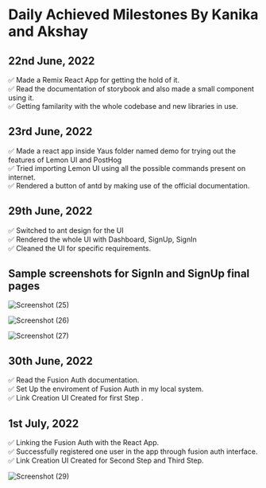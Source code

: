 # Daily Achieved Milestones By Kanika and Akshay

## 22nd June, 2022

✅ Made a Remix React App for getting the hold of it. <br>
✅ Read the documentation of storybook and also made a small component using it.<br>
✅ Getting familarity with the whole codebase and new libraries in use.<br>


## 23rd June, 2022

✅ Made a react app inside Yaus folder named demo for trying out the features of Lemon UI and PostHog <br>
✅ Tried importing Lemon UI using all the possible commands present on internet.<br>
✅ Rendered a button of antd by making use of the official documentation.<br>

 ## 29th June, 2022

✅ Switched to ant design for the UI<br>
✅ Rendered the whole UI with Dashboard, SignUp, SignIn<br>
✅ Cleaned the UI for specific requirements.<br>

## Sample screenshots for SignIn and SignUp final pages




![Screenshot (25)](https://user-images.githubusercontent.com/84350895/176605972-b9deb77a-4845-4ff9-8af9-7b058af56982.png) 


![Screenshot (26)](https://user-images.githubusercontent.com/84350895/176605985-f7dc8b10-5934-437e-9512-7ae33c54b203.png) 


![Screenshot (27)](https://user-images.githubusercontent.com/84350895/176606010-92b1d7d6-cec1-4f91-b045-897c6ccba3be.png) <br>

## 30th June, 2022

✅ Read the Fusion Auth documentation.<br>
✅ Set Up the enviroment of Fusion Auth in my local system.<br>
✅ Link Creation UI Created for first Step .<br>

## 1st July, 2022

✅ Linking the Fusion Auth with the React App.<br>
✅ Successfully registered one user in the app through fusion auth interface.<br>
✅ Link Creation UI Created for Second Step and Third Step.<br>


![Screenshot (29)](https://user-images.githubusercontent.com/84350895/176844866-e4992a1f-a15a-4cd7-9306-c3e0315de8e0.png)

